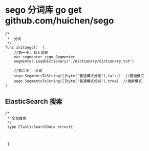 # sego 分词库  go get github.com/huichen/sego

```
/* 
 *  分词
 */ 
func initSego()  {
	//第一步: 载入词典
	var segmenter sego.Segmenter
	segmenter.LoadDictionary("./dictionary/dictionary.txt")

	//第二步： 分词
	sego.SegmentsToString([]byte("普通模式分词"),false)  //普通模式
	sego.SegmentsToString([]byte("普通模式分词"),true)  //搜索模式
}

```

## ElasticSearch 搜索

```
/* 
 * 全文搜索
 */ 
 type ElasticSearchData struct{
 
 

 }



```

